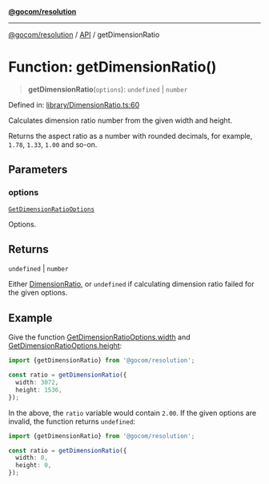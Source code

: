 [**@gocom/resolution**](../README.md)

***

[@gocom/resolution](../README.md) / [API](../Public/API.md) / getDimensionRatio

# Function: getDimensionRatio()

> **getDimensionRatio**(`options`): `undefined` \| `number`

Defined in: [library/DimensionRatio.ts:60](https://github.com/gocom/resolution/blob/249fdde0f2e9f5ebe9b58b9aba024524dfe024cb/src/library/DimensionRatio.ts#L60)

Calculates dimension ratio number from the given width and height.

Returns the aspect ratio as a number with rounded decimals, for example, `1.78`, `1.33`, `1.00` and
so-on.

## Parameters

### options

[`GetDimensionRatioOptions`](../Options/API.GetDimensionRatioOptions.md)

Options.

## Returns

`undefined` \| `number`

Either [DimensionRatio](../Types/API.DimensionRatio.md), or `undefined` if calculating dimension ratio
failed for the given options.

## Example

Give the function [GetDimensionRatioOptions.width](../Options/API.GetDimensionRatioOptions.md#width) and [GetDimensionRatioOptions.height](../Options/API.GetDimensionRatioOptions.md#height):
```ts
import {getDimensionRatio} from '@gocom/resolution';

const ratio = getDimensionRatio({
  width: 3072,
  height: 1536,
});
```
In the above, the `ratio` variable would contain `2.00`. If the given options are invalid, the function
returns `undefined`:
```ts
import {getDimensionRatio} from '@gocom/resolution';

const ratio = getDimensionRatio({
  width: 0,
  height: 0,
});
```
